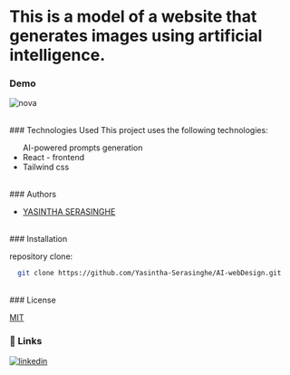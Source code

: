  # This is a model of a website that generates images using artificial intelligence.

### Demo

![nova](https://github.com/Yasintha-Serasinghe/AI-webDesign/assets/150212148/1a699f9d-751a-409a-81ad-899fb09acdbb)

</br>
### Technologies Used
This project uses the following technologies:

<ul>
AI-powered prompts generation
<li>React - frontend</li>
<li>Tailwind css</li>

</ul>
</br>
### Authors


- [YASINTHA SERASINGHE](https://github.com/Yasintha-Serasinghe)

</br>
### Installation

 repository clone:

```bash
  git clone https://github.com/Yasintha-Serasinghe/AI-webDesign.git

```
</br>
### License

[MIT](https://choosealicense.com/licenses/mit/)
</br>

### 🔗 Links
[![linkedin](https://img.shields.io/badge/linkedin-000?style=for-the-badge&logo=linkedin&logoColor=white)](https://www.linkedin.com/in/gihan-serasinghe-457033264/)
    
